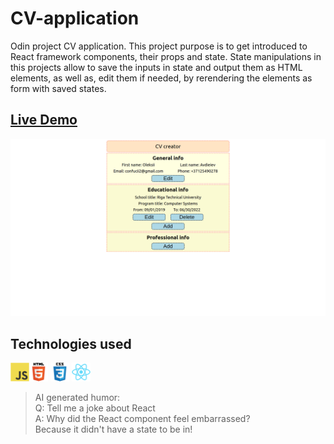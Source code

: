 # CV-application

Odin project CV application. This project purpose is to get introduced to React framework components, their props and state. State manipulations in this projects allow to save the inputs in state and output them as HTML elements, as well as, edit them if needed, by rerendering the elements as form with saved states.

## [Live Demo](https://confucii.github.io/cv-application/)

![Website layout image](https://raw.githubusercontent.com/Confucii/confucii/main/images/CV.png)

## Technologies used

<img src="https://raw.githubusercontent.com/devicons/devicon/master/icons/javascript/javascript-original.svg" alt="javascript" width="30" height="30"/><img src="https://raw.githubusercontent.com/devicons/devicon/master/icons/html5/html5-original-wordmark.svg" alt="html5" width="30" height="30"/> <img src="https://raw.githubusercontent.com/devicons/devicon/master/icons/css3/css3-original-wordmark.svg" alt="css3" width="30" height="30"/> <img src="https://raw.githubusercontent.com/devicons/devicon/1119b9f84c0290e0f0b38982099a2bd027a48bf1/icons/react/react-original.svg" alt="react" width="30" height="30"/>

> AI generated humor: <br>
> Q: Tell me a joke about React <br>
> A: Why did the React component feel embarrassed? <br>
> Because it didn't have a state to be in!
